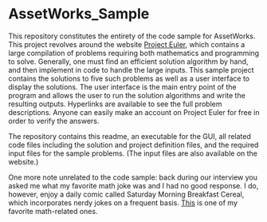 # AssetWorks_Sample

This repository constitutes the entirety of the code sample for AssetWorks. 
This project revolves around the website <a href="https://projecteuler.net">Project Euler</a>, which contains a large compilation of problems requiring both mathematics and programming to solve. Generally, one must find an efficient solution algorithm by hand, and then implement in code to handle the large inputs. This sample project contains the solutions to five such problems as well as a user interface to display the solutions. The user interface is the main entry point of the program and allows the user to run the solution algorithms and write the resulting outputs. Hyperlinks are available to see the full problem descriptions. Anyone can easily make an account on Project Euler for free in order to verify the answers.

The repository contains this readme, an executable for the GUI, all related code files including the solution and project definition files, and the required input files for the sample problems. (The input files are also available on the website.)

One more note unrelated to the code sample: back during our interview you asked me what my favorite math joke was and I had no good response. I do, however, enjoy a daily comic called Saturday Morning Breakfast Cereal, which incorporates nerdy jokes on a frequent basis. <a href="http://www.smbc-comics.com/?id=1777">This</a> is one of my favorite math-related ones.